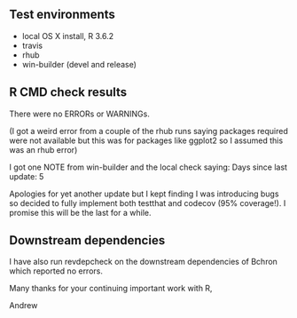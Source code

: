 ## Test environments
* local OS X install, R 3.6.2
* travis
* rhub
* win-builder (devel and release)

## R CMD check results
There were no ERRORs or WARNINGs.

(I got a weird error from a couple of the rhub runs saying packages required were not available but this was for packages like ggplot2 so I assumed this was an rhub error)

I got one NOTE from win-builder and the local check saying:
  Days since last update: 5

Apologies for yet another update but I kept finding I was introducing bugs so decided to fully implement both testthat and codecov (95% coverage!). I promise this will be the last for a while.

## Downstream dependencies
I have also run revdepcheck on the downstream dependencies of Bchron which reported no errors. 

Many thanks for your continuing important work with R,

Andrew